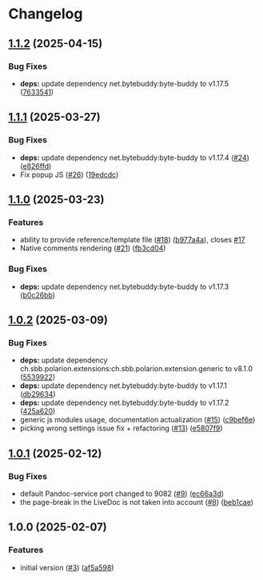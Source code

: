 # Changelog

## [1.1.2](https://github.com/SchweizerischeBundesbahnen/ch.sbb.polarion.extension.docx-exporter/compare/v1.1.1...v1.1.2) (2025-04-15)


### Bug Fixes

* **deps:** update dependency net.bytebuddy:byte-buddy to v1.17.5 ([7633541](https://github.com/SchweizerischeBundesbahnen/ch.sbb.polarion.extension.docx-exporter/commit/7633541b4af58f053f541820c3a028239f8887bb))

## [1.1.1](https://github.com/SchweizerischeBundesbahnen/ch.sbb.polarion.extension.docx-exporter/compare/v1.1.0...v1.1.1) (2025-03-27)


### Bug Fixes

* **deps:** update dependency net.bytebuddy:byte-buddy to v1.17.4 ([#24](https://github.com/SchweizerischeBundesbahnen/ch.sbb.polarion.extension.docx-exporter/issues/24)) ([e826ffd](https://github.com/SchweizerischeBundesbahnen/ch.sbb.polarion.extension.docx-exporter/commit/e826ffd2044ff81e109dcf1006c55cd9ffa65e59))
* Fix popup JS ([#26](https://github.com/SchweizerischeBundesbahnen/ch.sbb.polarion.extension.docx-exporter/issues/26)) ([19edcdc](https://github.com/SchweizerischeBundesbahnen/ch.sbb.polarion.extension.docx-exporter/commit/19edcdce6eda01c47824abec8728d2e61b27c7a7))

## [1.1.0](https://github.com/SchweizerischeBundesbahnen/ch.sbb.polarion.extension.docx-exporter/compare/v1.0.2...v1.1.0) (2025-03-23)


### Features

* ability to provide reference/template file ([#18](https://github.com/SchweizerischeBundesbahnen/ch.sbb.polarion.extension.docx-exporter/issues/18)) ([b977a4a](https://github.com/SchweizerischeBundesbahnen/ch.sbb.polarion.extension.docx-exporter/commit/b977a4aa6e3fd062386587fa1cf8f0fbc543bc7d)), closes [#17](https://github.com/SchweizerischeBundesbahnen/ch.sbb.polarion.extension.docx-exporter/issues/17)
* Native comments rendering ([#21](https://github.com/SchweizerischeBundesbahnen/ch.sbb.polarion.extension.docx-exporter/issues/21)) ([fb3cd04](https://github.com/SchweizerischeBundesbahnen/ch.sbb.polarion.extension.docx-exporter/commit/fb3cd04ec002005e7cec9c369f86ca52d4dfcda2))


### Bug Fixes

* **deps:** update dependency net.bytebuddy:byte-buddy to v1.17.3 ([b0c26bb](https://github.com/SchweizerischeBundesbahnen/ch.sbb.polarion.extension.docx-exporter/commit/b0c26bbe2cf71b0dff189856b22e8e4df049154d))

## [1.0.2](https://github.com/SchweizerischeBundesbahnen/ch.sbb.polarion.extension.docx-exporter/compare/v1.0.1...v1.0.2) (2025-03-09)


### Bug Fixes

* **deps:** update dependency ch.sbb.polarion.extensions:ch.sbb.polarion.extension.generic to v8.1.0 ([5539922](https://github.com/SchweizerischeBundesbahnen/ch.sbb.polarion.extension.docx-exporter/commit/55399220a02a9f12577e055a0e9caf7aceb0bc2d))
* **deps:** update dependency net.bytebuddy:byte-buddy to v1.17.1 ([db29634](https://github.com/SchweizerischeBundesbahnen/ch.sbb.polarion.extension.docx-exporter/commit/db29634d73805337a530d79b7ce8ea21029bce3b))
* **deps:** update dependency net.bytebuddy:byte-buddy to v1.17.2 ([425a620](https://github.com/SchweizerischeBundesbahnen/ch.sbb.polarion.extension.docx-exporter/commit/425a620943201b581efda0b9c28915c36b2cbcd8))
* generic js modules usage, documentation actualization ([#15](https://github.com/SchweizerischeBundesbahnen/ch.sbb.polarion.extension.docx-exporter/issues/15)) ([c9bef6e](https://github.com/SchweizerischeBundesbahnen/ch.sbb.polarion.extension.docx-exporter/commit/c9bef6e4a36e23ecefacae6a7804e3dca7003531))
* picking wrong settings issue fix + refactoring ([#13](https://github.com/SchweizerischeBundesbahnen/ch.sbb.polarion.extension.docx-exporter/issues/13)) ([e5807f9](https://github.com/SchweizerischeBundesbahnen/ch.sbb.polarion.extension.docx-exporter/commit/e5807f95bcb706821cd0d81c0709eb96d1500a6a))

## [1.0.1](https://github.com/SchweizerischeBundesbahnen/ch.sbb.polarion.extension.docx-exporter/compare/v1.0.0...v1.0.1) (2025-02-12)


### Bug Fixes

* default Pandoc-service port changed to 9082 ([#9](https://github.com/SchweizerischeBundesbahnen/ch.sbb.polarion.extension.docx-exporter/issues/9)) ([ec66a3d](https://github.com/SchweizerischeBundesbahnen/ch.sbb.polarion.extension.docx-exporter/commit/ec66a3dc7513ac58820663325308ce4f0d12e47a))
* the page-break in the LiveDoc is not taken into account ([#8](https://github.com/SchweizerischeBundesbahnen/ch.sbb.polarion.extension.docx-exporter/issues/8)) ([beb1cae](https://github.com/SchweizerischeBundesbahnen/ch.sbb.polarion.extension.docx-exporter/commit/beb1cae671ce3d0950d48d7979a5025318cbb37f))

## 1.0.0 (2025-02-07)


### Features

* initial version ([#3](https://github.com/SchweizerischeBundesbahnen/ch.sbb.polarion.extension.docx-exporter/issues/3)) ([af5a598](https://github.com/SchweizerischeBundesbahnen/ch.sbb.polarion.extension.docx-exporter/commit/af5a598be16e4b492d810263eaaf1b36a717fd37))
